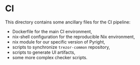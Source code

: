 # CI

This directory contains some ancillary files for the CI pipeline:

* Dockerfile for the main CI environment,
* nix-shell configuration for the reproducible Nix environment,
* nix module for our specific version of Pyright,
* scripts to synchronize `trezor-common` repository,
* scripts to generate UI artifacts,
* some more complex checker scripts.
